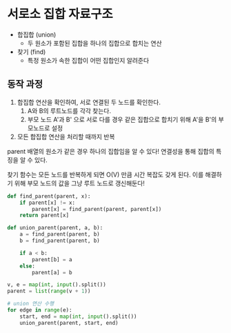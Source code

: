 # 서로소 집합 자료구조
- 합집합 (union)
  - 두 원소가 포함된 집합을 하나의 집합으로 합치는 연산
- 찾기 (find)
  - 특정 원소가 속한 집합이 어떤 집합인지 알려준다

## 동작 과정
1. 합집합 연산을 확인하여, 서로 연결된 두 노드를 확인한다.
   1. A와 B의 루트노드를 각각 찾는다.
   2. 부모 노드 A'과 B' 으로 서로 다를 경우 같은 집합으로 합치기 위해 A'을 B'의 부모노드로 설정
2. 모든 합집합 연산을 처리할 때까지 반복

parent 배열의 원소가 같은 경우 하나의 집합임을 알 수 있다!
연결성을 통해 집합의 특징을 알 수 있다.

찾기 함수는 모든 노드를 반복하게 되면 O(V) 만큼 시간 복잡도 갖게 된다.
이를 해결하기 위해 부모 노드의 값을 그냥 루트 노드로 갱신해둔다!

```python
def find_parent(parent, x):
    if parent[x] != x:
        parent[x] = find_parent(parent, parent[x])
    return parent[x]

def union_parent(parent, a, b):
    a = find_parent(parent, b)
    b = find_parent(parent, b)

    if a < b:
        parent[b] = a
    else:
        parent[a] = b

v, e = map(int, input().split())
parent = list(range(v + 1))

# union 연산 수행
for edge in range(e):
    start, end = map(int, input().split())
    union_parent(parent, start, end)

```


